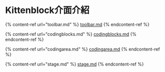 # Kittenblock介面介紹

{% content-ref url="toolbar.md" %}
[toolbar.md](toolbar.md)
{% endcontent-ref %}

{% content-ref url="codingblocks.md" %}
[codingblocks.md](codingblocks.md)
{% endcontent-ref %}

{% content-ref url="codingarea.md" %}
[codingarea.md](codingarea.md)
{% endcontent-ref %}

{% content-ref url="stage.md" %}
[stage.md](stage.md)
{% endcontent-ref %}
